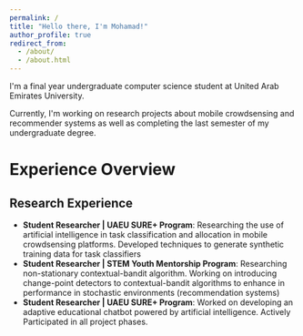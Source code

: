```yaml
---
permalink: /
title: "Hello there, I'm Mohamad!"
author_profile: true
redirect_from: 
  - /about/
  - /about.html
---
```



I'm a final year undergraduate computer science student at United Arab Emirates University.

Currently, I'm working on research projects about mobile crowdsensing and recommender systems as well as completing the last semester of my undergraduate degree.

# Experience Overview

## Research Experience
- **Student Researcher | UAEU SURE+ Program**: Researching the use of artificial intelligence in task classification and allocation in mobile crowdsensing platforms. Developed techniques to generate synthetic training data for task classifiers
- **Student Researcher | STEM Youth Mentorship Program**: Researching non-stationary contextual-bandit algorithm. Working on introducing change-point detectors to contextual-bandit algorithms to enhance in performance in stochastic environments (recommendation systems)
- **Student Researcher | UAEU SURE+ Program**: Worked on developing an adaptive educational chatbot powered by artificial intelligence. Actively Participated in all project phases.


<!-- ## 🤖 Open Source Contributions
I have experience contributing to [Arena Bench](https://github.com/Arena-Rosnav) a large open-source project for robotic obstacle avoidance using Deep Reinforcement Learning. -->